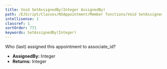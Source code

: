 ```yaml
---
title: Void SetAssignedBy(Integer AssignedBy)
path: /EJScript/Classes/NSAppointment/Member functions/Void SetAssignedBy(Integer p_0)
intellisense: 1
classref: 1
sortOrder: 771
keywords: SetAssignedBy(Integer)
---
```



Who (last) assigned this appointment to associate\_id?



* **AssignedBy:** Integer
* **Returns:** Integer


